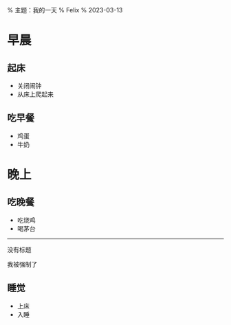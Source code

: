 % 主题：我的一天
% Felix
% 2023-03-13

# 早晨

## 起床

- 关闭闹钟
- 从床上爬起来

## 吃早餐

- 鸡蛋
- 牛奶

# 晚上

## 吃晚餐

- 吃烧鸡
- 喝茅台

------------------

没有标题

我被强制了

## 睡觉

- 上床
- 入睡